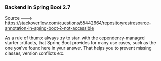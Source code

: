 ### Backend in Spring Boot 2.7

Source ---> https://stackoverflow.com/questions/55442664/repositoryrestresource-annotation-in-spring-boot-2-not-accessible

As a rule of thumb: always try to start with the dependency-managed starter artifacts, that Spring Boot provides for many use cases, 
such as the one you've found here in your answer. That helps you to prevent missing classes, version conflicts etc. 

